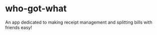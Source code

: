 # who-got-what
An app dedicated to making receipt management and splitting bills with friends easy!
